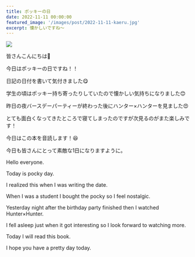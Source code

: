 ```yaml
---
title: ポッキーの日
date: 2022-11-11 00:00:00
featured_image: '/images/post/2022-11-11-kaeru.jpg'
excerpt: 懐かしいですね～
---
```


![](https://yutarochan.github.io/yurumina/images/post/2022-11-11-kaeru.jpg)

皆さんこんにちは🙌

今日はポッキーの日ですね！！

日記の日付を書いて気付きました😋

学生の頃はポッキー持ち寄ったりしていたので懐かしい気持ちになりました😊

昨日の夜バースデーパーティーが終わった後にハンター×ハンターを見ました😍

とても面白くなってきたところで寝てしまったのですが次見るのがまた楽しみです！

今日はこの本を音読します！😆

今日も皆さんにとって素敵な1日になりますように。


Hello everyone.

Today is pocky day.

I realized this when I was writing the date.

When I was a student I bought the pocky so I feel nostalgic.

Yesterday night after the birthday party finished then I watched Hunter×Hunter.

I fell asleep just when it got interesting so I look forward to watching more.

Today I will read this book.

I hope you have a pretty day today.
